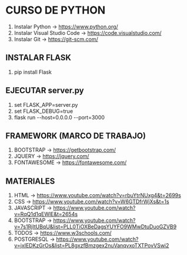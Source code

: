 # CURSO DE PYTHON
1. Instalar Python -> https://www.python.org/
2. Instalar Visual Studio Code -> https://code.visualstudio.com/
3. Instalar Git -> https://git-scm.com/

## INSTALAR FLASK
1. pip install Flask

## EJECUTAR server.py
1. set FLASK_APP=server.py
2. set FLASK_DEBUG=true
3. flask run --host=0.0.0.0 --port=3000

## FRAMEWORK (MARCO DE TRABAJO)
1. BOOTSTRAP -> https://getbootstrap.com/
2. JQUERY -> https://jquery.com/
3. FONTAWESOME -> https://fontawesome.com/

## MATERIALES
1. HTML -> https://www.youtube.com/watch?v=rbuYtrNUxg4&t=2699s
2. CSS -> https://www.youtube.com/watch?v=W6GTDfrWjXs&t=1s
3. JAVASCRIPT -> https://www.youtube.com/watch?v=RqQ1d1qEWlE&t=2654s
4. BOOTSTRAP -> https://www.youtube.com/watch?v=7s1RjItUBqU&list=PLL0TiOXBeDagsYUYFO9WMwDtuDuoGZVB9
5. TODOS -> https://www.w3schools.com/
6. POSTGRESQL -> https://www.youtube.com/watch?v=jxIEDKzGrOs&list=PL8gxzfBmzgex2nuVanqvxoTXTPovVSwi2